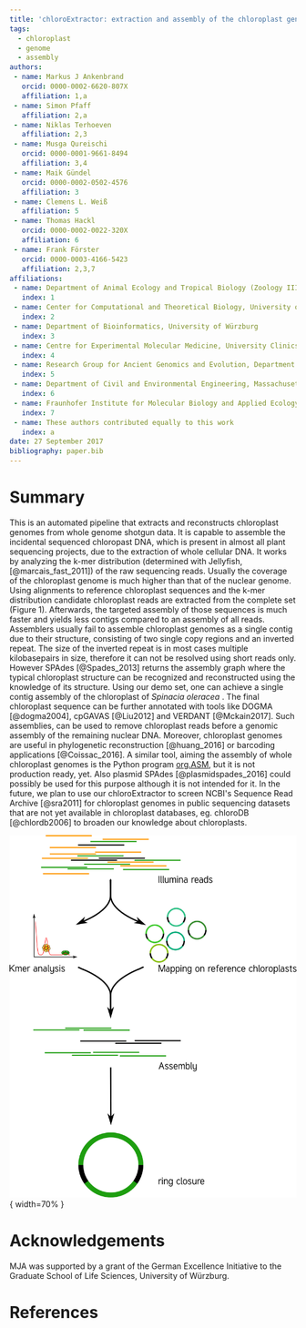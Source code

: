```yaml
---
title: 'chloroExtractor: extraction and assembly of the chloroplast genome from whole genome shotgun data'
tags:
  - chloroplast
  - genome
  - assembly
authors:
 - name: Markus J Ankenbrand
   orcid: 0000-0002-6620-807X
   affiliation: 1,a
 - name: Simon Pfaff
   affiliation: 2,a
 - name: Niklas Terhoeven
   affiliation: 2,3
 - name: Musga Qureischi
   orcid: 0000-0001-9661-8494
   affiliation: 3,4
 - name: Maik Gündel
   orcid: 0000-0002-0502-4576
   affiliation: 3
 - name: Clemens L. Weiß
   affiliation: 5
 - name: Thomas Hackl
   orcid: 0000-0002-0022-320X
   affiliation: 6
 - name: Frank Förster
   orcid: 0000-0003-4166-5423
   affiliation: 2,3,7
affiliations:
 - name: Department of Animal Ecology and Tropical Biology (Zoology III), University of Würzburg, Germany
   index: 1
 - name: Center for Computational and Theoretical Biology, University of Würzburg
   index: 2
 - name: Department of Bioinformatics, University of Würzburg
   index: 3
 - name: Centre for Experimental Molecular Medicine, University Clinics Würzburg, Germany
   index: 4
 - name: Research Group for Ancient Genomics and Evolution, Department of Molecular Biology, Max Planck Institute for Developmental Biology, Tübingen, Germany
   index: 5
 - name: Department of Civil and Environmental Engineering, Massachusetts Institute of Technology
   index: 6
 - name: Fraunhofer Institute for Molecular Biology and Applied Ecology IME, Applied Ecology and Bioresources, Gießen, Germany
   index: 7
 - name: These authors contributed equally to this work
   index: a
date: 27 September 2017
bibliography: paper.bib
---
```


# Summary

This is an automated pipeline that extracts and reconstructs chloroplast genomes from whole genome shotgun data.
It is capable to assemble the incidental sequenced chloropast DNA, which is present in almost all plant sequencing projects, due to the extraction of whole cellular DNA.
It works by analyzing the k-mer distribution (determined with Jellyfish, [@marcais_fast_2011]) of the raw sequencing reads.
Usually the coverage of the chloroplast genome is much higher than that of the nuclear genome.
Using alignments to reference chloroplast sequences and the k-mer distribution candidate chloroplast reads are extracted from the complete set (Figure 1).
Afterwards, the targeted assembly of those sequences is much faster and yields less contigs compared to an assembly of all reads.
Assemblers usually fail to assemble chloroplast genomes as a single contig due to their structure, consisting of two single copy regions and an inverted repeat.
The size of the inverted repeat is in most cases multiple kilobasepairs in size, therefore it can not be resolved using short reads only.
However SPAdes [@Spades_2013] returns the assembly graph where the typical chloroplast structure can be recognized and reconstructed using the knowledge of its structure.
Using our demo set, one can achieve a single contig assembly of the chloroplast of *Spinacia oleracea* .
The final chloroplast sequence can be further annotated with tools like DOGMA [@dogma2004], cpGAVAS [@Liu2012] and VERDANT [@Mckain2017].
Such assemblies, can be used to remove chloroplast reads before a genomic assembly of the remaining nuclear DNA.
Moreover, chloroplast genomes are useful in phylogenetic reconstruction [@huang_2016] or barcoding applications [@Coissac_2016].
A similar tool, aiming the assembly of whole chloroplast genomes is the Python program [org.ASM](https://git.metabarcoding.org/org-asm/org-asm), but it is not production ready, yet.
Also plasmid SPAdes [@plasmidspades_2016] could possibly be used for this purpose although it is not intended for it.
In the future, we plan to use our chloroExtractor to screen NCBI's Sequence Read Archive [@sra2011] for chloroplast genomes in public sequencing datasets that are not yet available in chloroplast databases, eg. chloroDB [@chlordb2006] to broaden our knowledge about chloroplasts.

![Schematic workflow of chloroExtractor.](workflow.png){ width=70% }

# Acknowledgements

MJA was supported by a grant of the German Excellence Initiative to the Graduate School of Life Sciences, University of Würzburg.

# References

